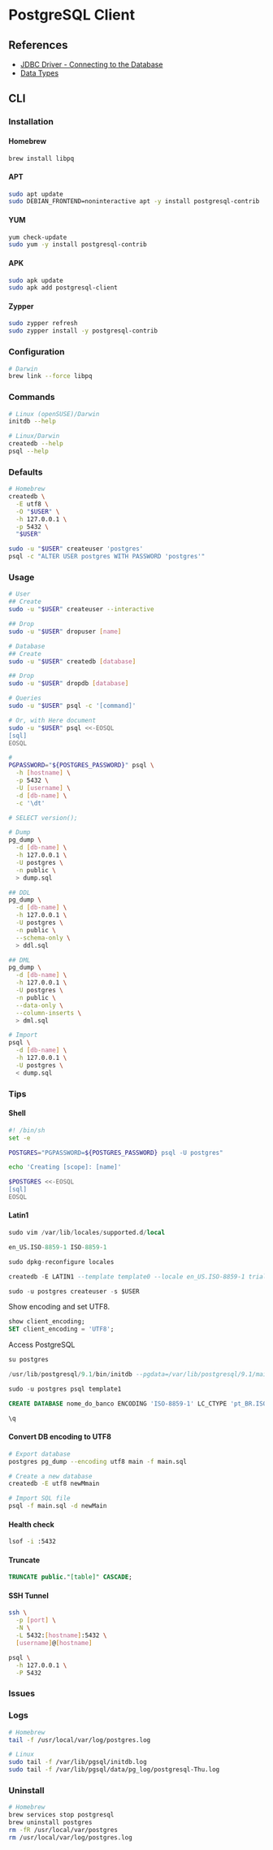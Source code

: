 # PostgreSQL Client

<!--
https://linkedin.com/learning/postgresql-essential-training/manage-relational-data-with-postgresql
-->

## References

- [JDBC Driver - Connecting to the Database](https://jdbc.postgresql.org/documentation/head/connect.html)
- [Data Types](https://www.postgresql.org/docs/9.5/datatype.html#DATATYPE-TABLE)

## CLI

### Installation

#### Homebrew

```sh
brew install libpq
```

#### APT

```sh
sudo apt update
sudo DEBIAN_FRONTEND=noninteractive apt -y install postgresql-contrib
```

#### YUM

```sh
yum check-update
sudo yum -y install postgresql-contrib
```

#### APK

```sh
sudo apk update
sudo apk add postgresql-client
```

#### Zypper

```sh
sudo zypper refresh
sudo zypper install -y postgresql-contrib
```

### Configuration

```sh
# Darwin
brew link --force libpq
```

### Commands

```sh
# Linux (openSUSE)/Darwin
initdb --help

# Linux/Darwin
createdb --help
psql --help
```

### Defaults

```sh
# Homebrew
createdb \
  -E utf8 \
  -O "$USER" \
  -h 127.0.0.1 \
  -p 5432 \
  "$USER"

sudo -u "$USER" createuser 'postgres'
psql -c "ALTER USER postgres WITH PASSWORD 'postgres'"
```

### Usage

```sh
# User
## Create
sudo -u "$USER" createuser --interactive

## Drop
sudo -u "$USER" dropuser [name]

# Database
## Create
sudo -u "$USER" createdb [database]

## Drop
sudo -u "$USER" dropdb [database]

# Queries
sudo -u "$USER" psql -c '[command]'

# Or, with Here document
sudo -u "$USER" psql <<-EOSQL
[sql]
EOSQL

#
PGPASSWORD="${POSTGRES_PASSWORD}" psql \
  -h [hostname] \
  -p 5432 \
  -U [username] \
  -d [db-name] \
  -c '\dt'

# SELECT version();

# Dump
pg_dump \
  -d [db-name] \
  -h 127.0.0.1 \
  -U postgres \
  -n public \
  > dump.sql

## DDL
pg_dump \
  -d [db-name] \
  -h 127.0.0.1 \
  -U postgres \
  -n public \
  --schema-only \
  > ddl.sql

## DML
pg_dump \
  -d [db-name] \
  -h 127.0.0.1 \
  -U postgres \
  -n public \
  --data-only \
  --column-inserts \
  > dml.sql

# Import
psql \
  -d [db-name] \
  -h 127.0.0.1 \
  -U postgres \
  < dump.sql
```

### Tips

#### Shell

```sh
#! /bin/sh
set -e

POSTGRES="PGPASSWORD=${POSTGRES_PASSWORD} psql -U postgres"

echo 'Creating [scope]: [name]'

$POSTGRES <<-EOSQL
[sql]
EOSQL
```

#### Latin1

```sql
sudo vim /var/lib/locales/supported.d/local

en_US.ISO-8859-1 ISO-8859-1

sudo dpkg-reconfigure locales

createdb -E LATIN1 --template template0 --locale en_US.ISO-8859-1 trial

sudo -u postgres createuser -s $USER
```

Show encoding and set UTF8.

```sql
show client_encoding;
SET client_encoding = 'UTF8';
```

Access PostgreSQL

```sql
su postgres

/usr/lib/postgresql/9.1/bin/initdb --pgdata=/var/lib/postgresql/9.1/main/ --encoding=LATIN1 --locale=C --username=postgres -W

sudo -u postgres psql template1

CREATE DATABASE nome_do_banco ENCODING 'ISO-8859-1' LC_CTYPE 'pt_BR.ISO-8859-1' TEMPLATE template0;

\q
```

#### Convert DB encoding to UTF8

```sh
# Export database
postgres pg_dump --encoding utf8 main -f main.sql

# Create a new database
createdb -E utf8 newMmain

# Import SQL file
psql -f main.sql -d newMain
```

#### Health check

```sh
lsof -i :5432
```

#### Truncate

```sql
TRUNCATE public."[table]" CASCADE;
```

#### SSH Tunnel

```sh
ssh \
  -p [port] \
  -N \
  -L 5432:[hostname]:5432 \
  [username]@[hostname]

psql \
  -h 127.0.0.1 \
  -P 5432
```

### Issues

<!-- ####

```log
ERROR: permission denied for table [table-name]
```

```sh
# One table
psql -c "GRANT ALL PRIVILEGES ON TABLE [table-name] TO [user-name]"

# All tables of schema
psql -c "GRANT ALL PRIVILEGES ON ALL TABLES IN SCHEMA [schema-name] TO [user-name]"
``` -->

<!-- ####

```log
ERROR: permission denied for sequence [seq-name]
```

```sh
psql -c "GRANT USAGE, SELECT ON SEQUENCE [seq-name] TO [user-name]"

psql -c "GRANT USAGE, SELECT ON ALL SEQUENCES IN SCHEMA [schema-name] TO [user-name]"
``` -->

### Logs

```sh
# Homebrew
tail -f /usr/local/var/log/postgres.log

# Linux
sudo tail -f /var/lib/pgsql/initdb.log
sudo tail -f /var/lib/pgsql/data/pg_log/postgresql-Thu.log
```

### Uninstall

```sh
# Homebrew
brew services stop postgresql
brew uninstall postgres
rm -fR /usr/local/var/postgres
rm /usr/local/var/log/postgres.log
```
